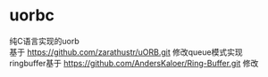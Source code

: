 # uorbc
纯C语言实现的uorb    
基于 https://github.com/zarathustr/uORB.git 修改queue模式实现    
ringbuffer基于 https://github.com/AndersKaloer/Ring-Buffer.git 修改    
